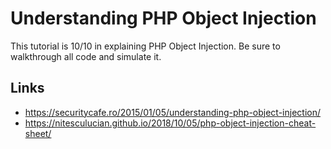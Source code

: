 # Understanding PHP Object Injection

This tutorial is 10/10 in explaining PHP Object Injection. Be sure to walkthrough all code and simulate it.

## Links

- https://securitycafe.ro/2015/01/05/understanding-php-object-injection/
- https://nitesculucian.github.io/2018/10/05/php-object-injection-cheat-sheet/
